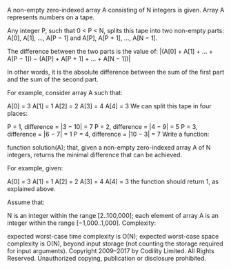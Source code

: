 A non-empty zero-indexed array A consisting of N integers is given. Array A represents numbers on a tape.

Any integer P, such that 0 < P < N, splits this tape into two non-empty parts: A[0], A[1], ..., A[P − 1] and A[P], A[P + 1], ..., A[N − 1].

The difference between the two parts is the value of: |(A[0] + A[1] + ... + A[P − 1]) − (A[P] + A[P + 1] + ... + A[N − 1])|

In other words, it is the absolute difference between the sum of the first part and the sum of the second part.

For example, consider array A such that:

A[0] = 3
A[1] = 1
A[2] = 2
A[3] = 4
A[4] = 3
We can split this tape in four places:

P = 1, difference = |3 − 10| = 7
P = 2, difference = |4 − 9| = 5
P = 3, difference = |6 − 7| = 1
P = 4, difference = |10 − 3| = 7
Write a function:

function solution(A);
that, given a non-empty zero-indexed array A of N integers, returns the minimal difference that can be achieved.

For example, given:

A[0] = 3
A[1] = 1
A[2] = 2
A[3] = 4
A[4] = 3
the function should return 1, as explained above.

Assume that:

N is an integer within the range [2..100,000];
each element of array A is an integer within the range [−1,000..1,000].
Complexity:

expected worst-case time complexity is O(N);
expected worst-case space complexity is O(N), beyond input storage (not counting the storage required for input arguments).
Copyright 2009–2017 by Codility Limited. All Rights Reserved. Unauthorized copying, publication or disclosure prohibited.
